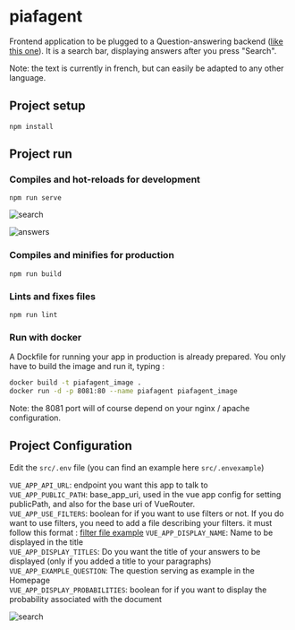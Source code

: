 # piafagent

Frontend application to be plugged to a Question-answering backend ([like this one](https://github.com/deepset-ai/haystack)). It is a search bar, displaying  answers after you press "Search".  

Note: the text is currently in french, but can easily be adapted to any other language.  

## Project setup
```
npm install
```

## Project run

### Compiles and hot-reloads for development
```
npm run serve
```

![search](/public/search_bar.png)

![answers](/public/answers.png)

### Compiles and minifies for production
```
npm run build
```

### Lints and fixes files
```
npm run lint
```

### Run with docker
A Dockfile for running your app in production is already prepared.
You only have to build the image and run it, typing :

```bash
docker build -t piafagent_image .
docker run -d -p 8081:80 --name piafagent piafagent_image
```

Note: the 8081 port will of course depend on your nginx / apache configuration.

## Project Configuration

Edit the `src/.env` file (you can find an example here `src/.envexample`)

`VUE_APP_API_URL`: endpoint you want this app to talk to  
`VUE_APP_PUBLIC_PATH`: base_app_uri, used in the vue app config for setting publicPath, and also for the base uri of VueRouter.  
`VUE_APP_USE_FILTERS`: boolean for if you want to use filters or not. If you do want to use filters, you need to add a file describing your filters. it must follow this format : [filter file example](/filters.json)
`VUE_APP_DISPLAY_NAME`: Name to be displayed in the title   
`VUE_APP_DISPLAY_TITLES`: Do you want the title of your answers to be displayed (only if you added a title to your paragraphs)   
`VUE_APP_EXAMPLE_QUESTION`: The question serving as example in the Homepage  
`VUE_APP_DISPLAY_PROBABILITIES`: boolean for if you want to display the probability associated with the document

![search](/public/filters.png)
